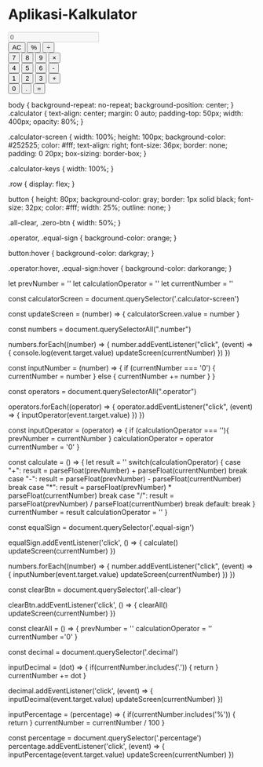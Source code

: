 # Aplikasi-Kalkulator

<!DOCTYPE html>
<html lang="en">
<head>
    <meta charset="UTF-8">
    <meta http-equiv="X-UA-Compatible" content="IE=edge">
    <meta name="viewport" content="width=device-width, initial-scale=1.0">
    <title>Calculator</title>
    <link rel="stylesheet" href="stylesheet.css">
</head>
<body>
    <div class="calculator">
        <input type="text" class="calculator-screen" value="0" disabled />
        <div class="calculator-keys">
            <div class="row">
                <button class="all-clear">AC</button>
                <button class="percentage">%</button>
                <button class="operator" value="/">&divide;</button>
            </div>
            <div class="row">
                <button class="number" value="7">7</button>
                <button class="number" value="8">8</button>
                <button class="number" value="9">9</button>
                <button class="operator" value="*">&times;</button>
            </div>
            <div class="row">
                <button class="number" value="4">4</button>
                <button class="number" value="5">5</button>
                <button class="number" value="6">6</button>
                <button class="operator" value="-">-</button>
            </div>
            <div class="row">
                <button class="number" value="1">1</button>
                <button class="number" value="2">2</button>
                <button class="number" value="3">3</button>
                <button class="operator" value="+">+</button>
            </div>
            <div class="row">
                <button class="number zero-btn" value="0">0</button>
                <button class="decimal" value=".">.</button>
                <button class="equal-sign">=</button>
            </div>
        </div>
    </div>
    <script type="text/javascript" src="script.js"></script>
</body>
</html>

body {
    background-repeat: no-repeat;
    background-position: center;
}
.calculator {
    text-align: center;
    margin: 0 auto;
    padding-top: 50px;
    width: 400px;
    opacity: 80%;
}

.calculator-screen {
    width: 100%;
    height: 100px;
    background-color: #252525;
    color: #fff;
    text-align: right;
    font-size: 36px;
    border: none;
    padding: 0 20px;
    box-sizing: border-box;
}

.calculator-keys {
    width: 100%;
}

.row {
    display: flex;
}

button {
    height: 80px;
    background-color: gray;
    border: 1px solid black;
    font-size: 32px;
    color: #fff;
    width: 25%;
    outline: none;
}

.all-clear, .zero-btn {
    width: 50%;
}

.operator, .equal-sign {
    background-color: orange;
}

button:hover {
    background-color: darkgray;
}

.operator:hover, .equal-sign:hover {
    background-color: darkorange;
}

let prevNumber = ''
let calculationOperator = ''
let currentNumber = ''

const calculatorScreen = document.querySelector('.calculator-screen')

const updateScreen = (number) => {
    calculatorScreen.value = number
}

const numbers = document.querySelectorAll(".number")

numbers.forEach((number) => {
    number.addEventListener("click", (event) => {
        console.log(event.target.value)
        updateScreen(currentNumber)
    })
})

const inputNumber = (number) => {
    if (currentNumber === '0') {
        currentNumber = number
    } else {
        currentNumber += number
    }
}

const operators = document.querySelectorAll(".operator")

operators.forEach((operator) => {
    operator.addEventListener("click", (event) => {
        inputOperator(event.target.value)
    })
})

const inputOperator = (operator) => {
    if (calculationOperator === ''){
        prevNumber = currentNumber
    }
    calculationOperator = operator
    currentNumber = '0'
}

const calculate = () => {
    let result = ''
    switch(calculationOperator) {
        case "+":
            result = parseFloat(prevNumber) + parseFloat(currentNumber)
            break
        case "-":
            result = parseFloat(prevNumber) - parseFloat(currentNumber)
            break
        case "*":
            result = parseFloat(prevNumber) * parseFloat(currentNumber)
            break
        case "/":
            result = parseFloat(prevNumber) / parseFloat(currentNumber)
            break
        default:
            break
    }
    currentNumber = result
    calculationOperator = ''
}

const equalSign = document.querySelector('.equal-sign')

equalSign.addEventListener('click', () => {
    calculate()
    updateScreen(currentNumber)
})

numbers.forEach((number) => {
    number.addEventListener("click", (event) => {
        inputNumber(event.target.value)
        updateScreen(currentNumber)
    })
})

const clearBtn = document.querySelector('.all-clear')

clearBtn.addEventListener('click', () => {
    clearAll()
    updateScreen(currentNumber)
})

const clearAll = () => {
    prevNumber = ''
    calculationOperator = ''
    currentNumber ='0'
}

const decimal = document.querySelector('.decimal')

inputDecimal = (dot) => {
    if(currentNumber.includes('.')) {
        return
    }
    currentNumber += dot
}

decimal.addEventListener('click', (event) => {
    inputDecimal(event.target.value)
    updateScreen(currentNumber)
})

inputPercentage = (percentage) => {
    if(currentNumber.includes('%')) {
        return
    }
    currentNumber = currentNumber / 100
}

const percentage = document.querySelector('.percentage')
percentage.addEventListener('click', (event) => {
    inputPercentage(event.target.value)
    updateScreen(currentNumber)
})
